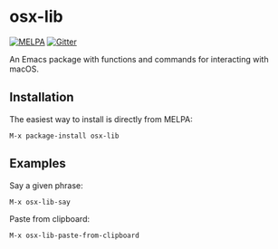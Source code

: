 # osx-lib

[![MELPA](https://melpa.org/packages/osx-lib-badge.svg)](https://melpa.org/#/osx-lib)
[![Gitter](https://badges.gitter.im/Join%20Chat.svg)](https://gitter.im/raghavgautam/osx-lib?utm_source=badge&utm_medium=badge&utm_campaign=pr-badge&utm_content=badge)

An Emacs package with functions and commands for interacting with macOS.

## Installation

The easiest way to install is directly from MELPA:

```
M-x package-install osx-lib
```

## Examples

Say a given phrase:

```
M-x osx-lib-say
```

Paste from clipboard:

```
M-x osx-lib-paste-from-clipboard
```
